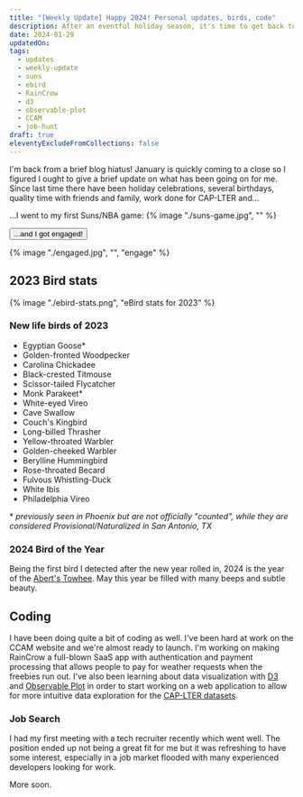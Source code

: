 ```yaml
---
title: "[Weekly Update] Happy 2024! Personal updates, birds, code"
description: After an eventful holiday season, it's time to get back to regular updates
date: 2024-01-29
updatedOn:
tags:
  - updates
  - weekly-update
  - suns
  - ebird
  - RainCrow
  - d3
  - observable-plot
  - CCAM
  - job-hunt
draft: true
eleventyExcludeFromCollections: false
---
```


I'm back from a brief blog hiatus! January is quickly coming to a close so I figured I ought to give a brief update on what has been going on for me. Since last time there have been holiday celebrations, several birthdays, quality time with friends and family, work done for CAP-LTER and...

...I went to my first Suns/NBA game:
{% image "./suns-game.jpg", "" %}

<button class="confetti" style="cursor: pointer;">...and I got engaged!</button>

{% image "./engaged.jpg", "", "engage" %}

## 2023 Bird stats

{% image "./ebird-stats.png", "eBird stats for 2023" %}

### New life birds of 2023

- Egyptian Goose\*
- Golden-fronted Woodpecker
- Carolina Chickadee
- Black-crested Titmouse
- Scissor-tailed Flycatcher
- Monk Parakeet\*
- White-eyed Vireo
- Cave Swallow
- Couch's Kingbird
- Long-billed Thrasher
- Yellow-throated Warbler
- Golden-cheeked Warbler
- Berylline Hummingbird
- Rose-throated Becard
- Fulvous Whistling-Duck
- White Ibis
- Philadelphia Vireo

\* _previously seen in Phoenix but are not officially "counted", while they are considered Provisional/Naturalized in San Antonio, TX_

### 2024 Bird of the Year

Being the first bird I detected after the new year rolled in, 2024 is the year of the [Abert's Towhee](https://ebird.org/species/abetow). May this year be filled with many beeps and subtle beauty.

## Coding

I have been doing quite a bit of coding as well. I've been hard at work on the CCAM website and we're almost ready to launch. I'm working on making RainCrow a full-blown SaaS app with authentication and payment processing that allows people to pay for weather requests when the freebies run out. I've also been learning about data visualization with [D3](https://d3js.org/) and [Observable Plot](https://observablehq.com/plot/) in order to start working on a web application to allow for more intuitive data exploration for the [CAP-LTER datasets](https://sustainability-innovation.asu.edu/caplter/research/long-term-monitoring/bird-censuses/).

### Job Search

I had my first meeting with a tech recruiter recently which went well. The position ended up not being a great fit for me but it was refreshing to have some interest, especially in a job market flooded with many experienced developers looking for work.

More soon.

<script src="https://cdn.jsdelivr.net/npm/canvas-confetti@1.5.1/dist/confetti.browser.min.js"></script>
<script>
const observer = new IntersectionObserver((entries) => {
  entries.forEach((entry) => {
    if (entry.isIntersecting) {
      // When the target div is in view, trigger confetti
      triggerConfetti();
      // Disconnect the observer after triggering confetti
      observer.disconnect();
    }
  });
}, { threshold: 1.0 });
function triggerConfetti() {
  confetti({
        disableForReducedMotion: true,
        particleCount: 200,
        spread: 100,
    });
}
const engage = document.querySelector('.engage');
observer.observe(engage);
const confettiButton = document.querySelector('.confetti');
confettiButton.addEventListener('click', () => {
    const confettiOffset = confettiButton.getBoundingClientRect();
    triggerConfetti();
})
</script>

